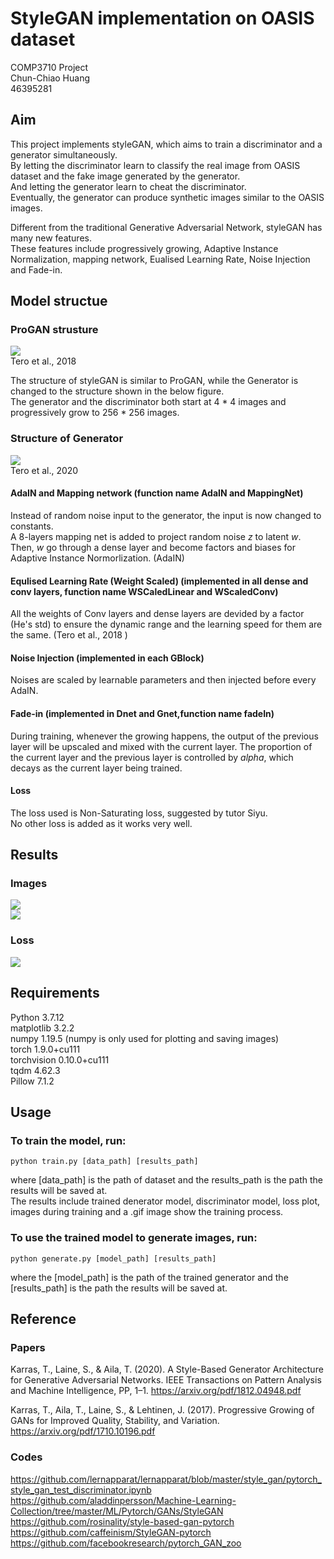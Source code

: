 # StyleGAN implementation on OASIS dataset

COMP3710 Project  
Chun-Chiao Huang  
46395281  

## Aim
This project implements styleGAN, which aims to train a discriminator and a generator simultaneously.      
By letting the discriminator learn to classify the real image from OASIS dataset and the fake image generated by the generator.       
And letting the generator learn to cheat the discriminator.   
Eventually, the generator can produce synthetic images similar to the OASIS images.   
    
Different from the traditional Generative Adversarial Network, styleGAN has many new features.    
These features include progressively growing, Adaptive Instance Normalization, mapping network, Eualised Learning Rate, Noise Injection and Fade-in.    
  
## Model structue
### ProGAN strusture
![](Images/proGAN.png)   
    Tero et al., 2018 
  
  The structure of styleGAN is similar to ProGAN, while the Generator is changed to the structure shown in the below figure.  
  The generator and the discriminator both start at 4 * 4 images and progressively grow to 256 * 256 images.
### Structure of Generator
![](Images/styleGAN.png)    
   Tero et al., 2020    
   #### AdaIN and Mapping network (function name AdaIN and MappingNet)  
   Instead of random noise input to the generator, the input is now changed to constants.   
   A 8-layers mapping net is added to project random noise *z* to latent *w*.   
   Then, *w* go through a dense layer and become factors and biases for Adaptive Instance Normorlization. (AdaIN)
   #### Equlised Learning Rate (Weight Scaled) (implemented in all dense and conv layers, function name WSCaledLinear and WScaledConv)   
   All the weights of Conv layers and dense layers are devided by a factor (He's std) to ensure the dynamic range and the learning speed for them are the same. (Tero et al., 2018 )    
   #### Noise Injection (implemented in each GBlock)
   Noises are scaled by learnable parameters and then injected before every AdaIN.
   #### Fade-in (implemented in Dnet and Gnet,function name fadeIn)  
   During training, whenever the growing happens, the output of the previous layer will be upscaled and mixed with the current layer.
   The proportion of the current layer and the previous layer is controlled by *alpha*, which decays as the current layer being trained.
   #### Loss
   The loss used is Non-Saturating loss, suggested by tutor Siyu.   
   No other loss is added as it works very well.
## Results    
### Images    
![](Images/brain.png)   
![](Images/brain.gif)   
 
 

### Loss
 ![](Images/loss.jpg) 
   

## Requirements 
Python 3.7.12       
matplotlib 3.2.2    
numpy 1.19.5 (numpy is only used for plotting and saving images)    
torch 1.9.0+cu111   
torchvision 0.10.0+cu111    
tqdm 4.62.3   
Pillow 7.1.2
## Usage  
### To train the model, run:
    python train.py [data_path] [results_path]  
where [data_path] is the path of dataset and the results_path is the path the results will be saved at.  
The results include trained denerator model, discriminator model, loss plot, images during training and a .gif image show the training process.
### To use the trained model to generate images, run:
    python generate.py [model_path] [results_path]   
where the [model_path] is the path of the trained generator and the [results_path] is the path the results will be saved at.  


## Reference
### Papers
  Karras, T., Laine, S., & Aila, T. (2020). A Style-Based Generator Architecture for Generative Adversarial Networks. IEEE Transactions on Pattern Analysis and Machine Intelligence, PP, 1–1. https://arxiv.org/pdf/1812.04948.pdf

  Karras, T., Aila, T., Laine, S., & Lehtinen, J. (2017). Progressive Growing of GANs for Improved Quality, Stability, and Variation. https://arxiv.org/pdf/1710.10196.pdf

### Codes   

https://github.com/lernapparat/lernapparat/blob/master/style_gan/pytorch_style_gan_test_discriminator.ipynb
https://github.com/aladdinpersson/Machine-Learning-Collection/tree/master/ML/Pytorch/GANs/StyleGAN
https://github.com/rosinality/style-based-gan-pytorch   
https://github.com/caffeinism/StyleGAN-pytorch
https://github.com/facebookresearch/pytorch_GAN_zoo
